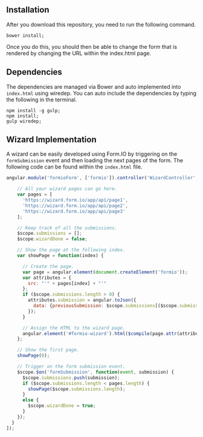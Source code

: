 Installation
----------------
After you download this repository, you need to run the following command.

```
bower install;
```

Once you do this, you should then be able to change the form that is rendered
by changing the URL within the index.html page.

Dependencies
----------------
The dependencies are managed via Bower and auto implemented into ```index.html``` using wiredep.
You can auto include the dependencies by typing the following in the terminal.

```
npm install -g gulp;
npm install;
gulp wiredep;
```

Wizard Implementation
------------------
A wizard can be easily developed using Form.IO by triggering on the ```formSubmission``` event and then
loading the next pages of the form. The following code can be found within the ```index.html``` file.

```javascript
angular.module('formioForm', ['formio']).controller('WizardController', ['$scope', '$compile', function($scope, $compile) {

    // All your wizard pages can go here.
    var pages = [
      'https://wizard.form.io/app/api/page1',
      'https://wizard.form.io/app/api/page2',
      'https://wizard.form.io/app/api/page3'
    ];

    // Keep track of all the submissions.
    $scope.submissions = [];
    $scope.wizardDone = false;

    // Show the page at the following index.
    var showPage = function(index) {

      // Create the page.
      var page = angular.element(document.createElement('formio'));
      var attributes = {
        src: "'" + pages[index] + "'"
      };
      if ($scope.submissions.length > 0) {
        attributes.submission = angular.toJson({
          data: {previousSubmission: $scope.submissions[($scope.submissions.length - 1)]._id}
        });
      }

      // Assign the HTML to the wizard page.
      angular.element('#formio-wizard').html($compile(page.attr(attributes))($scope));
    };

    // Show the first page.
    showPage(0);

    // Trigger on the form submission event.
    $scope.$on('formSubmission', function(event, submission) {
      $scope.submissions.push(submission);
      if ($scope.submissions.length < pages.length) {
        showPage($scope.submissions.length);
      }
      else {
        $scope.wizardDone = true;
      }
    });
  }
]);
```
